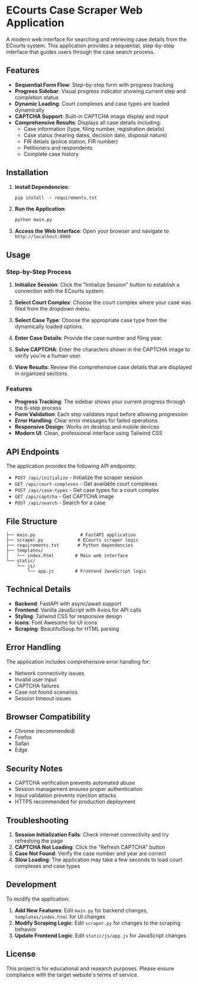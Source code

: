 # ECourts Case Scraper Web Application

A modern web interface for searching and retrieving case details from the ECourts system. This application provides a sequential, step-by-step interface that guides users through the case search process.

## Features

- **Sequential Form Flow**: Step-by-step form with progress tracking
- **Progress Sidebar**: Visual progress indicator showing current step and completion status
- **Dynamic Loading**: Court complexes and case types are loaded dynamically
- **CAPTCHA Support**: Built-in CAPTCHA image display and input
- **Comprehensive Results**: Displays all case details including:
  - Case information (type, filing number, registration details)
  - Case status (hearing dates, decision date, disposal nature)
  - FIR details (police station, FIR number)
  - Petitioners and respondents
  - Complete case history

## Installation

1. **Install Dependencies**:
   ```bash
   pip install -r requirements.txt
   ```

2. **Run the Application**:
   ```bash
   python main.py
   ```

3. **Access the Web Interface**:
   Open your browser and navigate to `http://localhost:8000`

## Usage

### Step-by-Step Process

1. **Initialize Session**: Click the "Initialize Session" button to establish a connection with the ECourts system.

2. **Select Court Complex**: Choose the court complex where your case was filed from the dropdown menu.

3. **Select Case Type**: Choose the appropriate case type from the dynamically loaded options.

4. **Enter Case Details**: Provide the case number and filing year.

5. **Solve CAPTCHA**: Enter the characters shown in the CAPTCHA image to verify you're a human user.

6. **View Results**: Review the comprehensive case details that are displayed in organized sections.

### Features

- **Progress Tracking**: The sidebar shows your current progress through the 6-step process
- **Form Validation**: Each step validates input before allowing progression
- **Error Handling**: Clear error messages for failed operations
- **Responsive Design**: Works on desktop and mobile devices
- **Modern UI**: Clean, professional interface using Tailwind CSS

## API Endpoints

The application provides the following API endpoints:

- `POST /api/initialize` - Initialize the scraper session
- `GET /api/court-complexes` - Get available court complexes
- `POST /api/case-types` - Get case types for a court complex
- `GET /api/captcha` - Get CAPTCHA image
- `POST /api/search` - Search for a case

## File Structure

```
├── main.py                 # FastAPI application
├── scraper.py             # ECourts scraper logic
├── requirements.txt       # Python dependencies
├── templates/
│   └── index.html        # Main web interface
└── static/
    └── js/
        └── app.js        # Frontend JavaScript logic
```

## Technical Details

- **Backend**: FastAPI with async/await support
- **Frontend**: Vanilla JavaScript with Axios for API calls
- **Styling**: Tailwind CSS for responsive design
- **Icons**: Font Awesome for UI icons
- **Scraping**: BeautifulSoup for HTML parsing

## Error Handling

The application includes comprehensive error handling for:
- Network connectivity issues
- Invalid user input
- CAPTCHA failures
- Case not found scenarios
- Session timeout issues

## Browser Compatibility

- Chrome (recommended)
- Firefox
- Safari
- Edge

## Security Notes

- CAPTCHA verification prevents automated abuse
- Session management ensures proper authentication
- Input validation prevents injection attacks
- HTTPS recommended for production deployment

## Troubleshooting

1. **Session Initialization Fails**: Check internet connectivity and try refreshing the page
2. **CAPTCHA Not Loading**: Click the "Refresh CAPTCHA" button
3. **Case Not Found**: Verify the case number and year are correct
4. **Slow Loading**: The application may take a few seconds to load court complexes and case types

## Development

To modify the application:

1. **Add New Features**: Edit `main.py` for backend changes, `templates/index.html` for UI changes
2. **Modify Scraping Logic**: Edit `scraper.py` for changes to the scraping behavior
3. **Update Frontend Logic**: Edit `static/js/app.js` for JavaScript changes

## License

This project is for educational and research purposes. Please ensure compliance with the target website's terms of service. 
